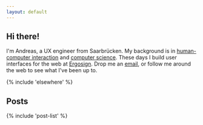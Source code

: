 ```yaml
---
layout: default
---
```


<h2 class="ui-headline">Hi there!</h2>

I'm Andreas, a UX engineer from Saarbrücken. My background is in <a href="https://www.umu.se/en/education/master/masters-programme-in-human-computer-interaction-and-social-media/">human-computer interaction</a> and <a href="https://www.htwsaar.de/studium/studienangebot/bachelor/PI_BSC">computer science</a>. These days I build user interfaces for the web at <a href="https://ergosign.de">Ergosign</a>. Drop me an <a href="mailto:{{ meta.authorEmail }}">email</a>, or follow me around the web to see what I've been up to.

<div class="mt-2">
  {% include 'elsewhere' %}
</div>

<h2 class="ui-headline">Posts</h2>

{% include 'post-list' %}

